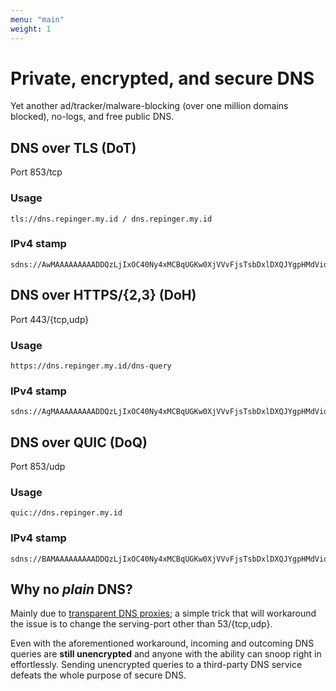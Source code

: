 ```yaml
---
menu: "main"
weight: 1
---
```


# Private, encrypted, and secure DNS

Yet another ad/tracker/malware-blocking (over one million domains blocked), no-logs, and free public DNS.


## DNS over TLS (DoT)
Port 853/tcp

### Usage
```
tls://dns.repinger.my.id / dns.repinger.my.id
```

### IPv4 stamp
```
sdns://AwMAAAAAAAAADDQzLjIxOC40Ny4xMCBqUGKw0XjVVvFjsTsbDxlDXQJYgpHMdVid_ubrEcjVwxZkbnMucmVwaW5nZXIubXkuaWQ6ODUz
```

## DNS over HTTPS/{2,3} (DoH)
Port 443/{tcp,udp}

### Usage
```
https://dns.repinger.my.id/dns-query
```

### IPv4 stamp
```
sdns://AgMAAAAAAAAADDQzLjIxOC40Ny4xMCBqUGKw0XjVVvFjsTsbDxlDXQJYgpHMdVid_ubrEcjVwxZkbnMucmVwaW5nZXIubXkuaWQ6NDQzCi9kbnMtcXVlcnk
```

## DNS over QUIC (DoQ)
Port 853/udp

### Usage
```
quic://dns.repinger.my.id
```

### IPv4 stamp
```
sdns://BAMAAAAAAAAADDQzLjIxOC40Ny4xMCBqUGKw0XjVVvFjsTsbDxlDXQJYgpHMdVid_ubrEcjVwxZkbnMucmVwaW5nZXIubXkuaWQ6ODUz
```

## Why no *plain* DNS?

Mainly due to [transparent DNS proxies](https://dnsleaktest.com/what-is-transparent-dns-proxy.html); a simple trick that will workaround the issue is to change the serving-port other than 53/{tcp,udp}.

Even with the aforementioned workaround, incoming and outcoming DNS queries are **still unencrypted** and anyone with the ability can snoop right in effortlessly. Sending unencrypted queries to a third-party DNS service defeats the whole purpose of secure DNS.

